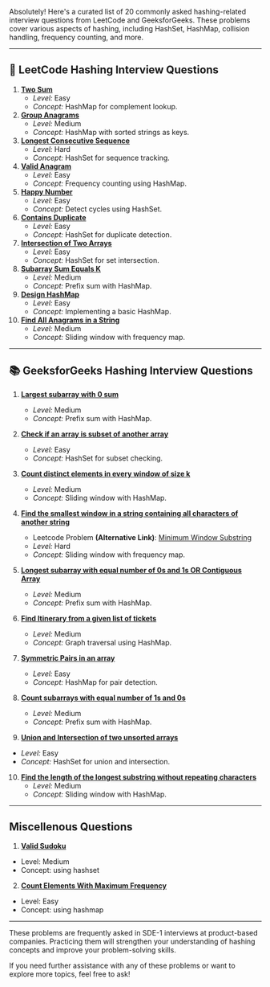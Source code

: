 Absolutely! Here's a curated list of 20 commonly asked hashing-related interview questions from LeetCode and GeeksforGeeks. These problems cover various aspects of hashing, including HashSet, HashMap, collision handling, frequency counting, and more.

---

## 🔗 LeetCode Hashing Interview Questions

1. [**Two Sum**](https://leetcode.com/problems/two-sum/)
   - _Level:_ Easy
   - _Concept:_ HashMap for complement lookup.
2. [**Group Anagrams**](https://leetcode.com/problems/group-anagrams/)
   - _Level:_ Medium
   - _Concept:_ HashMap with sorted strings as keys.
3. [**Longest Consecutive Sequence**](https://leetcode.com/problems/longest-consecutive-sequence/)
   - _Level:_ Hard
   - _Concept:_ HashSet for sequence tracking.
4. [**Valid Anagram**](https://leetcode.com/problems/valid-anagram/)
   - _Level:_ Easy
   - _Concept:_ Frequency counting using HashMap.
5. [**Happy Number**](https://leetcode.com/problems/happy-number/)
   - _Level:_ Easy
   - _Concept:_ Detect cycles using HashSet.
6. [**Contains Duplicate**](https://leetcode.com/problems/contains-duplicate/)
   - _Level:_ Easy
   - _Concept:_ HashSet for duplicate detection.
7. [**Intersection of Two Arrays**](https://leetcode.com/problems/intersection-of-two-arrays/)
   - _Level:_ Easy
   - _Concept:_ HashSet for set intersection.
8. [**Subarray Sum Equals K**](https://leetcode.com/problems/subarray-sum-equals-k/)
   - _Level:_ Medium
   - _Concept:_ Prefix sum with HashMap.
9. [**Design HashMap**](https://leetcode.com/problems/design-hashmap/)
   - _Level:_ Easy
   - _Concept:_ Implementing a basic HashMap.
10. [**Find All Anagrams in a String**](https://leetcode.com/problems/find-all-anagrams-in-a-string/)
    - _Level:_ Medium
    - _Concept:_ Sliding window with frequency map.

---

## 📚 GeeksforGeeks Hashing Interview Questions

1. [**Largest subarray with 0 sum**](https://www.geeksforgeeks.org/problems/largest-subarray-with-0-sum/1)
   - _Level:_ Medium
   - _Concept:_ Prefix sum with HashMap.
2. [**Check if an array is subset of another array**](https://www.geeksforgeeks.org/check-if-an-array-is-subset-of-another-array-using-hashing/)
   - _Level:_ Easy
   - _Concept:_ HashSet for subset checking.
3. [**Count distinct elements in every window of size k**](https://www.geeksforgeeks.org/count-distinct-elements-in-every-window-of-size-k/)
   - _Level:_ Medium
   - _Concept:_ Sliding window with HashMap.
4. [**Find the smallest window in a string containing all characters of another string**](https://www.geeksforgeeks.org/find-the-smallest-window-in-a-string-containing-all-characters-of-another-string/)

   - Leetcode Problem **(Alternative Link)**: [Minimum Window Substring](https://leetcode.com/problems/minimum-window-substring/description/)
   - _Level:_ Hard
   - _Concept:_ Sliding window with frequency map.

5. [**Longest subarray with equal number of 0s and 1s OR Contiguous Array**](https://leetcode.com/problems/contiguous-array/description/)
   - _Level:_ Medium
   - _Concept:_ Prefix sum with HashMap.
6. [**Find Itinerary from a given list of tickets**](https://www.geeksforgeeks.org/find-itinerary-from-a-given-list-of-tickets/)
   - _Level:_ Medium
   - _Concept:_ Graph traversal using HashMap.
7. [**Symmetric Pairs in an array**](https://www.geeksforgeeks.org/find-symmetric-pairs-in-an-array/)
   - _Level:_ Easy
   - _Concept:_ HashMap for pair detection.
8. [**Count subarrays with equal number of 1s and 0s**](https://www.geeksforgeeks.org/count-subarrays-equal-number-1s-0s/)
   - _Level:_ Medium
   - _Concept:_ Prefix sum with HashMap.
9. [**Union and Intersection of two unsorted arrays**](https://www.geeksforgeeks.org/union-and-intersection-of-two-unsorted-arrays/)

- _Level:_ Easy
- _Concept:_ HashSet for union and intersection.

10. [**Find the length of the longest substring without repeating characters**](https://www.geeksforgeeks.org/length-of-the-longest-substring-without-repeating-characters/)
    - _Level:_ Medium
    - _Concept:_ Sliding window with HashMap.

---

## Miscellenous Questions

1. [**Valid Sudoku**](https://leetcode.com/problems/valid-sudoku/description/)

- Level: Medium
- Concept: using hashset

2. [**Count Elements With Maximum Frequency**](https://leetcode.com/problems/count-elements-with-maximum-frequency/description/)

- Level: Easy
- Concept: using hashmap

---

These problems are frequently asked in SDE-1 interviews at product-based companies. Practicing them will strengthen your understanding of hashing concepts and improve your problem-solving skills.

If you need further assistance with any of these problems or want to explore more topics, feel free to ask!
